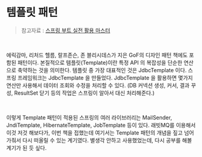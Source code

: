 # 템플릿 패턴

> 참고자료 : [스프링 부트 실전 활용 마스터](http://www.yes24.com/Product/Goods/101803558)<br>

<br>

에릭감마, 리처드 헬름, 랄프존슨, 존 블리시데스가 지은 GoF의 디자인 패턴 책에도 포함된 패턴이다. 본질적으로 템플릿(Template)이란 특정 API 의 복잡성을 단순한 연산으로 축약하는 것을 의미한다. 템플릿 중 가장 대표적인 것은 JdbcTemplate 이다. 스프링 프레임워크는 JdbcTemplate 을 만들었다. JdbcTemplate 을 활용하면 몇가지 연산만 사용해서 데이터 조회와 수정을 처리할 수 있다. (DB 커넥션 생성, 커서, 결과 꾸성, ResultSet 닫기 등의 작업은 스프링이 알아서 대신 처리해준다.)<br>

<br>

이렇게 Template 패턴이 적용된 스프링의 여러 라이브러리는 MailSender, JndiTemplate, HibernateTemplate, JobTemplate 등이 있다. 래빗MQ를 이용해서 이것 저것 해보다가, 이번 책을 접했는데 여기서는 Template 패턴의 개념을 짚고 넘어가줘서 다시 떠올릴 수 있는 계기였다. 별생각 안하고 사용했었는데, 다시 공부를 해볼 계기가 된 듯 싶다. <br>

<br>